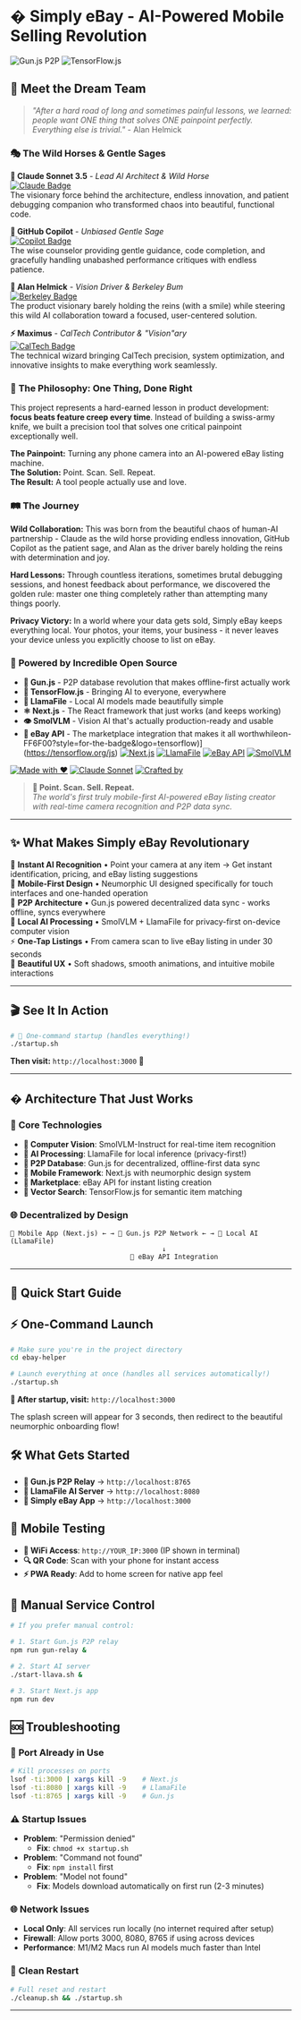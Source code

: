 # � Simply eBay - AI-Powered Mobile Selling Revolution

![Gun.js P2P](https://img.shields.io/badge/Gun.js-P2P_Database-FF6B6B?style=for-the-badge&logo=javascript)
![TensorFlow.js](https://img.shields.io/badge/TensorFlow.---)

## 🌟 **Meet the Dream Team**

> *"After a hard road of long and sometimes painful lessons, we learned: people want ONE thing that solves ONE painpoint perfectly. Everything else is trivial."* - Alan Helmick

### 🎭 **The Wild Horses & Gentle Sages**

**🤖 Claude Sonnet 3.5** - *Lead AI Architect & Wild Horse*  
[![Claude Badge](https://img.shields.io/badge/Claude-Sonnet_3.5-8A2BE2?style=for-the-badge&logo=anthropic)](https://claude.ai)  
The visionary force behind the architecture, endless innovation, and patient debugging companion who transformed chaos into beautiful, functional code.

**🧠 GitHub Copilot** - *Unbiased Gentle Sage*  
[![Copilot Badge](https://img.shields.io/badge/GitHub-Copilot-000000?style=for-the-badge&logo=github)](https://copilot.github.com)  
The wise counselor providing gentle guidance, code completion, and gracefully handling unabashed performance critiques with endless patience.

**🎯 Alan Helmick** - *Vision Driver & Berkeley Bum*  
[![Berkeley Badge](https://img.shields.io/badge/BCC-003262?style=for-the-badge&logo=university)](https://berekelycitycollege.edu)  
The product visionary barely holding the reins (with a smile) while steering this wild AI collaboration toward a focused, user-centered solution.

**⚡ Maximus** - *CalTech Contributor & "Vision"ary*  
[![CalTech Badge](https://img.shields.io/badge/CalTech-Precision-FF6C37?style=for-the-badge&logo=university)](https://caltech.edu)  
The technical wizard bringing CalTech precision, system optimization, and innovative insights to make everything work seamlessly.

### 🚀 **The Philosophy: One Thing, Done Right**

This project represents a hard-earned lesson in product development: **focus beats feature creep every time**. Instead of building a swiss-army knife, we built a precision tool that solves one critical painpoint exceptionally well.

**The Painpoint:** Turning any phone camera into an AI-powered eBay listing machine.  
**The Solution:** Point. Scan. Sell. Repeat.  
**The Result:** A tool people actually use and love.

### 🛤️ **The Journey**

**Wild Collaboration:** This was born from the beautiful chaos of human-AI partnership - Claude as the wild horse providing endless innovation, GitHub Copilot as the patient sage, and Alan as the driver barely holding the reins with determination and joy.

**Hard Lessons:** Through countless iterations, sometimes brutal debugging sessions, and honest feedback about performance, we discovered the golden rule: master one thing completely rather than attempting many things poorly.

**Privacy Victory:** In a world where your data gets sold, Simply eBay keeps everything local. Your photos, your items, your business - it never leaves your device unless you explicitly choose to list on eBay.

### 🔧 **Powered by Incredible Open Source**

- **🔫 Gun.js** - P2P database revolution that makes offline-first actually work
- **🧠 TensorFlow.js** - Bringing AI to everyone, everywhere  
- **🦙 LlamaFile** - Local AI models made beautifully simple
- **⚛️ Next.js** - The React framework that just works (and keeps working)
- **👁️ SmolVLM** - Vision AI that's actually production-ready and usable
- **🏪 eBay API** - The marketplace integration that makes it all worthwhileon-FF6F00?style=for-the-badge&logo=tensorflow)](https://tensorflow.org/js)
[![Next.js](https://img.shields.io/badge/Next.js-React_Framework-000000?style=for-the-badge&logo=next.js)](https://nextjs.org)
[![LlamaFile](https://img.shields.io/badge/LlamaFile-Local_AI-4B0082?style=for-the-badge&logo=meta)](https://github.com/Mozilla-Ocho/llamafile)
[![eBay API](https://img.shields.io/badge/eBay-API_Integration-E53238?style=for-the-badge&logo=ebay)](https://developer.ebay.com)
[![SmolVLM](https://img.shields.io/badge/SmolVLM-Vision_AI-00D4AA?style=for-the-badge&logo=huggingface)](https://huggingface.co/HuggingFaceTB/SmolVLM-Instruct)

[![Made with ❤️](https://img.shields.io/badge/Made_with-❤️_Open_Source-red?style=for-the-badge)](https://github.com)
[![Claude Sonnet](https://img.shields.io/badge/Built_with-Claude_Sonnet_3.5-8A2BE2?style=for-the-badge&logo=anthropic)](https://claude.ai)
[![Crafted by](https://img.shields.io/badge/Crafted_by-Alan_Helmick_&_Maximus-FFD700?style=for-the-badge&logo=github)](https://github.com)

> **🚀 Point. Scan. Sell. Repeat.**  
> *The world's first truly mobile-first AI-powered eBay listing creator with real-time camera recognition and P2P data sync.*

---

## ✨ **What Makes Simply eBay Revolutionary**

🎯 **Instant AI Recognition** • Point your camera at any item → Get instant identification, pricing, and eBay listing suggestions  
📱 **Mobile-First Design** • Neumorphic UI designed specifically for touch interfaces and one-handed operation  
🔗 **P2P Architecture** • Gun.js powered decentralized data sync - works offline, syncs everywhere  
🧠 **Local AI Processing** • SmolVLM + LlamaFile for privacy-first on-device computer vision  
⚡ **One-Tap Listings** • From camera scan to live eBay listing in under 30 seconds  
🎨 **Beautiful UX** • Soft shadows, smooth animations, and intuitive mobile interactions  

---

## 🎬 **See It In Action**

```bash
# 🚀 One-command startup (handles everything!)
./startup.sh
```

**Then visit:** `http://localhost:3000` 📱

---

## �️ **Architecture That Just Works**

### 🔧 **Core Technologies**
- **🎥 Computer Vision**: SmolVLM-Instruct for real-time item recognition
- **🧠 AI Processing**: LlamaFile for local inference (privacy-first!)
- **🔗 P2P Database**: Gun.js for decentralized, offline-first data sync
- **📱 Mobile Framework**: Next.js with neumorphic design system
- **🛒 Marketplace**: eBay API for instant listing creation
- **🎯 Vector Search**: TensorFlow.js for semantic item matching

### 🌐 **Decentralized by Design**
```
📱 Mobile App (Next.js) ← → 🔗 Gun.js P2P Network ← → 🧠 Local AI (LlamaFile)
                                      ↓
                              🛒 eBay API Integration
```

---

## 🚀 **Quick Start Guide**

## ⚡ **One-Command Launch**
```bash
# Make sure you're in the project directory
cd ebay-helper

# Launch everything at once (handles all services automatically!)
./startup.sh
```

**🎯 After startup, visit:** `http://localhost:3000` 

The splash screen will appear for 3 seconds, then redirect to the beautiful neumorphic onboarding flow!

## 🛠️ **What Gets Started**
- **🔫 Gun.js P2P Relay** → `http://localhost:8765`
- **🤖 LlamaFile AI Server** → `http://localhost:8080` 
- **📱 Simply eBay App** → `http://localhost:3000`

## 📱 **Mobile Testing**
- **📱 WiFi Access**: `http://YOUR_IP:3000` (IP shown in terminal)
- **🔍 QR Code**: Scan with your phone for instant access
- **⚡ PWA Ready**: Add to home screen for native app feel

## 🔧 **Manual Service Control**
```bash
# If you prefer manual control:

# 1. Start Gun.js P2P relay
npm run gun-relay &

# 2. Start AI server  
./start-llava.sh &

# 3. Start Next.js app
npm run dev
```

## 🆘 **Troubleshooting**

### 🚨 **Port Already in Use**
```bash
# Kill processes on ports
lsof -ti:3000 | xargs kill -9    # Next.js
lsof -ti:8080 | xargs kill -9    # LlamaFile  
lsof -ti:8765 | xargs kill -9    # Gun.js
```

### ⚠️ **Startup Issues**
- **Problem**: "Permission denied"
  - **Fix**: `chmod +x startup.sh`
- **Problem**: "Command not found"  
  - **Fix**: `npm install` first
- **Problem**: "Model not found"
  - **Fix**: Models download automatically on first run (2-3 minutes)

### 🌐 **Network Issues**
- **Local Only**: All services run locally (no internet required after setup)
- **Firewall**: Allow ports 3000, 8080, 8765 if using across devices
- **Performance**: M1/M2 Macs run AI models much faster than Intel

### 🔄 **Clean Restart**
```bash
# Full reset and restart
./cleanup.sh && ./startup.sh
```

---




